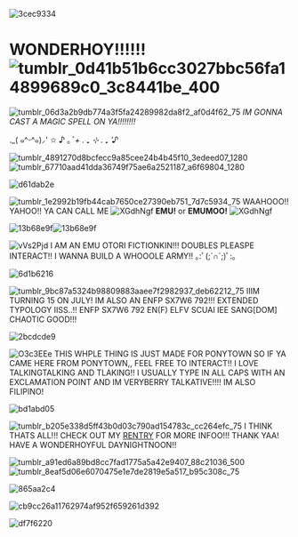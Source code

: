 ![3cec9334](https://github.com/user-attachments/assets/6798aa31-ff2a-4faf-9fbb-8502888552d1)
# WONDERHOY!!!!!!![tumblr_0d41b51b6cc3027bbc56fa14899689c0_3c8441be_400](https://github.com/user-attachments/assets/189f7585-c1fe-463f-8a26-4c532852c23f) 

![tumblr_06d3a2b9db774a3f5fa24289982da8f2_af0d4f62_75](https://github.com/user-attachments/assets/20ffe4c1-bff2-4429-b1ac-2db9cb206535)
*IM GONNA CAST A MAGIC SPELL ON YA!!!!!!!!*

._( ๑^ᵕ^๑)⸝' ✩ ♪ ⁠｡⁠*ﾟ⁠+
          . ₊ ⊹ . ₊ ’♪*

![tumblr_4891270d8bcfecc9a85cee24b4b45f10_3edeed07_1280](https://github.com/user-attachments/assets/6a481d1a-c807-4e44-b6cc-bafcee6fc66b)
![tumblr_67710aad41dda36749f75ae6a2521187_a6f69804_1280](https://github.com/user-attachments/assets/bdcefab7-8f6e-454e-aa0e-51aee8396064)


![d61dab2e](https://github.com/user-attachments/assets/e0977d76-678f-4e64-96d6-b52b7684616f)


![tumblr_1e2992b19fb44cab7650ce27390eb751_7d7c5934_75](https://github.com/user-attachments/assets/2137b63a-23a6-45aa-9ed6-f843c099bd9e)
 WAAHOOO!! YAHOO!! YA CAN CALL ME ![XGdhNgf](https://github.com/user-attachments/assets/58cce935-ff07-47e4-a2fe-75f79e909208)
 **EMU!** or **EMUMOO!** ![XGdhNgf](https://github.com/user-attachments/assets/73a6281d-95b1-4e50-9864-6999ae546924)



![13b68e9f](https://github.com/user-attachments/assets/0da65d2c-bc7b-41bd-b039-0f030758c3e5)![13b68e9f](https://github.com/user-attachments/assets/4fc31f1f-3fbd-4655-afe5-648894b98984)



![vVs2Pjd](https://github.com/user-attachments/assets/295e11a2-474e-4e0e-929b-7ffaabdb7143) I AM AN EMU OTORI FICTIONKIN!!! DOUBLES PLEASPE INTERACT!! I WANNA BUILD A WHOOOLE ARMY!! ｡⁠:ﾟ⁠(⁠;⁠´⁠∩⁠`⁠;⁠)ﾟ⁠:⁠｡

![6d1b6216](https://github.com/user-attachments/assets/a920184d-8344-4b1d-918d-29ab19638cd8)

![tumblr_9bc87a5324b98809883aaee7f2982937_deb62212_75](https://github.com/user-attachments/assets/24c6ee6e-848c-4c00-942a-5cb2cf56ca34) IIIM TURNING 15 ON JULY! IM ALSO AN ENFP SX7W6 792!!! EXTENDED TYPOLOGY IISS..!! ENFP SX7W6 792 EN(F) ELFV SCUAI IEE SANG[DOM] CHAOTIC GOOD!!!

![2bcdcde9](https://github.com/user-attachments/assets/03810c32-a3e5-4b8f-b3e6-44e72c93933d)

![O3c3EEe](https://github.com/user-attachments/assets/2890bd59-eaa5-4e27-891d-6f4ff14cf95a) THIS WHPLE THING IS JUST MADE FOR PONYTOWN SO IF YA CAME HERE FROM PONYTOWN,, FEEL FREE TO INTERACT!! I LOVE TALKINGTALKING AND TLAKING!! I USUALLY TYPE IN ALL CAPS WITH AN EXCLAMATION POINT AND IM VERYBERRY TALKATIVE!!!! IM ALSO FILIPINO!

![bd1abd05](https://github.com/user-attachments/assets/4bee6dfd-2019-48bd-a904-412df4f9ae90)

![tumblr_b205e338d5ff43b0d03c790ad154783c_cc264efc_75](https://github.com/user-attachments/assets/992e62b2-2fd7-46d9-8f30-d00281aa7408) I THINK THATS ALL!!! CHECK OUT MY [RENTRY](https://rentry.co/irreplaceablesmile) FOR MORE INFOO!!! THANK YAA! HAVE A WONDERHOYFUL DAYNIGHTNOON!!

![tumblr_a91ed6a89bd8cc7fad1775a5a42e9407_88c21036_500](https://github.com/user-attachments/assets/142b1945-e057-4ba6-88e4-4e828cf19ac0)![tumblr_8eaf5d06e6070475e1e7de2819e5a517_b95c308c_75](https://github.com/user-attachments/assets/561983b1-7822-4cdd-9d56-09fec20bc5da)


![865aa2c4](https://github.com/user-attachments/assets/579ea410-f256-4b76-a812-2aed06460986)


![cb9cc26a11762974af952f659261d392](https://github.com/user-attachments/assets/25b6b214-6489-49ee-9370-80212f53c781)

![df7f6220](https://github.com/user-attachments/assets/20f3bae5-0f76-4f93-b120-0cb07fc6e308)

